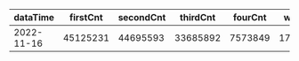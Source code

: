 |dataTime|firstCnt|secondCnt|thirdCnt|fourCnt|winCnt|vrate|wrate|
|-|-|-|-|-|-|-|-|
|2022-11-16|45125231|44695593|33685892|7573849|1726863|87.1%|3.4%|